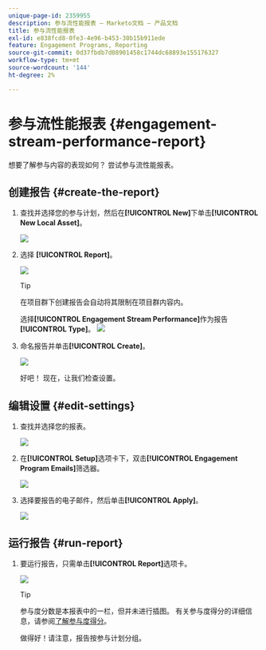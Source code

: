 ```yaml
---
unique-page-id: 2359955
description: 参与流性能报表 — Marketo文档 — 产品文档
title: 参与流性能报表
exl-id: e838fcd8-0fe3-4e96-b453-30b15b911ede
feature: Engagement Programs, Reporting
source-git-commit: 0d37fbdb7d08901458c1744dc68893e155176327
workflow-type: tm+mt
source-wordcount: '144'
ht-degree: 2%

---
```


# 参与流性能报表 {#engagement-stream-performance-report}

想要了解参与内容的表现如何？ 尝试参与流性能报表。

## 创建报告 {#create-the-report}

1. 查找并选择您的参与计划，然后在&#x200B;**[!UICONTROL New]**&#x200B;下单击&#x200B;**[!UICONTROL New Local Asset]**。

   ![](assets/localassetnutring.jpg)

1. 选择 **[!UICONTROL Report]**。

   ![](assets/image2014-9-15-18-3a23-3a59.png)

   >[!TIP]
   >
   >在项目群下创建报告会自动将其限制在项目群内容内。

   选择&#x200B;**[!UICONTROL Engagement Stream Performance]**&#x200B;作为报告&#x200B;**[!UICONTROL Type]**。
   ![](assets/engagementreportchoose.png)

1. 命名报告并单击&#x200B;**[!UICONTROL Create]**。

   ![](assets/image2014-9-15-18-3a24-3a23.png)

   好吧！ 现在，让我们检查设置。

## 编辑设置 {#edit-settings}

1. 查找并选择您的报表。

   ![](assets/engagementperformancereport.jpg)

1. 在&#x200B;**[!UICONTROL Setup]**&#x200B;选项卡下，双击&#x200B;**[!UICONTROL Engagement Program Emails]**&#x200B;筛选器。

   ![](assets/image2014-9-15-18-3a25-3a4.png)

1. 选择要报告的电子邮件，然后单击&#x200B;**[!UICONTROL Apply]**。

   ![](assets/engagementfilter.jpg)

## 运行报告 {#run-report}

1. 要运行报告，只需单击&#x200B;**[!UICONTROL Report]**&#x200B;选项卡。

   ![](assets/image2014-9-15-18-3a25-3a15.png)

   >[!TIP]
   >
   >参与度分数是本报表中的一栏，但并未进行插图。 有关参与度得分的详细信息，请参阅[了解参与度得分](/help/marketo/product-docs/email-marketing/drip-nurturing/reports-and-notifications/understanding-the-engagement-score.md)。

   做得好！请注意，报告按参与计划分组。
